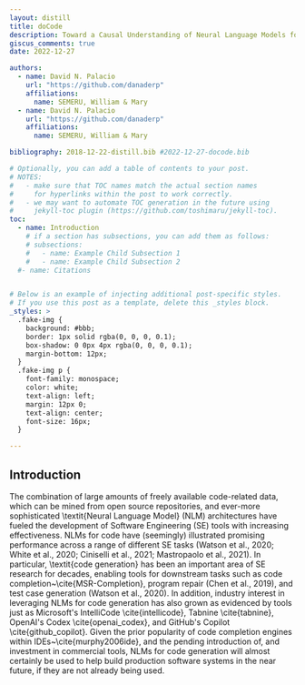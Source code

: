 ```yaml
---
layout: distill
title: doCode
description: Toward a Causal Understanding of Neural Language Models for Code Generation.
giscus_comments: true
date: 2022-12-27

authors:
  - name: David N. Palacio
    url: "https://github.com/danaderp"
    affiliations:
      name: SEMERU, William & Mary
  - name: David N. Palacio
    url: "https://github.com/danaderp"
    affiliations:
      name: SEMERU, William & Mary

bibliography: 2018-12-22-distill.bib #2022-12-27-docode.bib

# Optionally, you can add a table of contents to your post.
# NOTES:
#   - make sure that TOC names match the actual section names
#     for hyperlinks within the post to work correctly.
#   - we may want to automate TOC generation in the future using
#     jekyll-toc plugin (https://github.com/toshimaru/jekyll-toc).
toc:
  - name: Introduction
    # if a section has subsections, you can add them as follows:
    # subsections:
    #   - name: Example Child Subsection 1
    #   - name: Example Child Subsection 2
  #- name: Citations


# Below is an example of injecting additional post-specific styles.
# If you use this post as a template, delete this _styles block.
_styles: >
  .fake-img {
    background: #bbb;
    border: 1px solid rgba(0, 0, 0, 0.1);
    box-shadow: 0 0px 4px rgba(0, 0, 0, 0.1);
    margin-bottom: 12px;
  }
  .fake-img p {
    font-family: monospace;
    color: white;
    text-align: left;
    margin: 12px 0;
    text-align: center;
    font-size: 16px;
  }

---
```


## Introduction
The combination of large amounts of freely available code-related data, which can be mined from open source repositories, and ever-more sophisticated \textit{Neural Language Model} (NLM) architectures have fueled the development of Software Engineering (SE) tools with increasing effectiveness. NLMs for code have (seemingly) illustrated promising performance across a range of different SE tasks (Watson et al., 2020; White et al., 2020; Ciniselli et al., 2021; Mastropaolo et al., 2021). In particular, \textit{code generation} has been an important area of SE research for decades, enabling tools for downstream tasks such as code completion~\cite{MSR-Completion}, program repair (Chen et al., 2019), and test case generation (Watson et al., 2020). In addition, industry interest in leveraging NLMs for code generation has also grown as evidenced by tools just as Microsoft's IntelliCode \cite{intellicode}, Tabnine \cite{tabnine}, OpenAI's Codex \cite{openai_codex}, and GitHub's Copilot \cite{github_copilot}. Given the prior popularity of code completion engines within IDEs~\cite{murphy2006ide}, and the pending introduction of, and investment in commercial tools, NLMs for code generation will almost certainly be used to help build production software systems in the near future, if they are not already being used.
